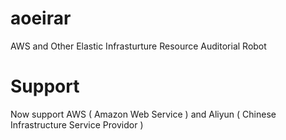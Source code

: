 # aoeirar
AWS and Other Elastic Infrasturture Resource Auditorial Robot

# Support
Now support AWS ( Amazon Web Service ) and Aliyun ( Chinese Infrastructure Service Providor )

